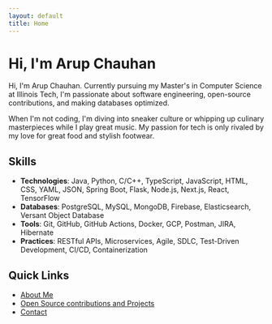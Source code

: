 ```yaml
---
layout: default
title: Home
---
```


# Hi, I'm Arup Chauhan

Hi, I'm Arup Chauhan. Currently pursuing my Master's in Computer Science at Illinois Tech, I'm passionate about software engineering, open-source contributions, and making databases optimized.


When I'm not coding, I'm diving into sneaker culture or whipping up culinary masterpieces while I play great music. My passion for tech is only rivaled by my love for great food and stylish footwear.



## Skills
- **Technologies**: <i class="fas fa-code"></i> Java, Python, C/C++, TypeScript, JavaScript, HTML, CSS, YAML, JSON, Spring Boot, Flask, Node.js, Next.js, React, TensorFlow
- **Databases**: <i class="fas fa-database"></i> PostgreSQL, MySQL, MongoDB, Firebase, Elasticsearch, Versant Object Database
- **Tools**: <i class="fas fa-tools"></i> Git, GitHub, GitHub Actions, Docker, GCP, Postman, JIRA, Hibernate
- **Practices**: <i class="fas fa-cogs"></i> RESTful APIs, Microservices, Agile, SDLC, Test-Driven Development, CI/CD, Containerization

## Quick Links
- [About Me](/about/)
- [Open Source contributions and Projects](/projects/)
- [Contact](/contact/)
